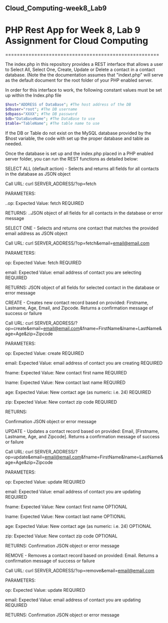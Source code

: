 ## Cloud_Computing-week8_Lab9
# PHP Rest App for Week 8, Lab 9 Assignment for Cloud Computing
=====================================================

The index.php in this repository provides a REST interface that allows a user to Select All, Select One, Create, Update or Delete a contact in a contact database. (Note the the documentation assumes that "indext.php" will serve as the default document for the root folder of your PHP enabled server.

In order for this interface to work, the following constant values must be set up within the Index.php file

```php
$host="ADDRESS of DataBase"; #The host address of the DB 
$dbuser="root"; #The DB username
$dbpass="XXXX"; #The DB password
$db="DataBaseName"; #The DataBase to use
$table="TableName"; #The table name to use
```

If the DB or Table do not exist on the MySQL database provided by the $host variable, the code with set up the proper database and table as needed.

Once the database is set up and the index.php placed in a PHP enabled server folder, you can run the REST functions as detailed below:

SELECT ALL (default action) - Selects and returns all fields for all contacts in the database as JSON object

Call URL: curl SERVER_ADDRESS/?op=fetch

PARAMETERS:

..op: Expected Value: fetch  REQUIRED

RETURNS:
..JSON object of all fields for all contacts in the database or error message

SELECT ONE - Selects and returns one contact that matches the provided email address as JSON object

Call URL: curl SERVER_ADDRESS/?op=fetch&email=email@email.com

PARAMETERS:

op: Expected Value: fetch REQUIRED

email: Expected Value: email address of contact you are selecting REQUIRED

RETURNS:
JSON object of all fields for selected contact in the database or error message

CREATE - Creates new contact record based on provided: Firstname, Lastname, Age, Email, and Zipcode. Returns a confirmation message of success or failure

Call URL: curl SERVER_ADDRESS/?op=create&email=email@email.com&fname=FirstName&lname=LastName&age=Age&zip=Zipcode

PARAMETERS:

op: Expected Value: create REQUIRED

email: Expected Value: email address of contact you are creating REQUIRED

fname: Expected Value: New contact first name REQUIRED

lname: Expected Value: New contact last name REQUIRED

age: Expected Value: New contact age (as numeric: i.e. 24) REQUIRED

zip: Expected Value: New contact zip code REQUIRED

RETURNS:

Confirmation JSON object or error message

UPDATE - Updates a contact record based on provided: Email, [Firstname, Lastname, Age, and Zipcode]. Returns a confirmation message of success or failure

Call URL: curl SERVER_ADDRESS/?op=update&email=email@email.com&fname=FirstName&lname=LastName&age=Age&zip=Zipcode

PARAMETERS:

op: Expected Value: update REQUIRED

email: Expected Value: email address of contact you are updating REQUIRED

fname: Expected Value: New contact first name OPTIONAL

lname: Expected Value: New contact last name OPTIONAL

age: Expected Value: New contact age (as numeric: i.e. 24) OPTIONAL

zip: Expected Value: New contact zip code OPTIONAL

RETURNS:
Confirmation JSON object or error message


REMOVE - Removes a contact record based on provided: Email. Returns a confirmation message of success or failure

Call URL: curl SERVER_ADDRESS/?op=remove&email=email@email.com

PARAMETERS:

op: Expected Value: update REQUIRED

email: Expected Value: email address of contact you are updating REQUIRED

RETURNS:
Confirmation JSON object or error message
